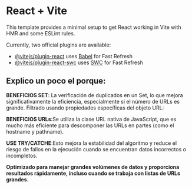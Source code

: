 # React + Vite

This template provides a minimal setup to get React working in Vite with HMR and some ESLint rules.

Currently, two official plugins are available:

- [@vitejs/plugin-react](https://github.com/vitejs/vite-plugin-react/blob/main/packages/plugin-react/README.md) uses [Babel](https://babeljs.io/) for Fast Refresh
- [@vitejs/plugin-react-swc](https://github.com/vitejs/vite-plugin-react-swc) uses [SWC](https://swc.rs/) for Fast Refresh


## Explico un poco el porque:

**BENEFICIOS SET**: La verificación de duplicados en un Set, lo que mejora significativamente la eficiencia, especialmente si el número de URLs es grande.
Filtrado usando propiedades específicas del objeto URL:

**BENEFICIOS URLs**:Se utiliza la clase URL nativa de JavaScript, que es mucho más eficiente para descomponer las URLs en partes (como el hostname y pathname).

**USE TRY/CATCHE**:Esto mejora la estabilidad del algoritmo y reduce el riesgo de fallos en la ejecución cuando se encuentran datos incorrectos o incompletos.

**Optimizado para manejar grandes volúmenes de datos y proporciona resultados rápidamente, incluso cuando se trabaja con listas de URLs grandes.**